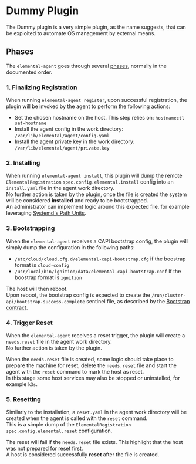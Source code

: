# Dummy Plugin

The Dummy plugin is a very simple plugin, as the name suggests, that can be exploited to automate OS management by external means.  

## Phases

The `elemental-agent` goes through several [phases](../../doc/HOST_PHASES.md), normally in the documented order.  

### 1. Finalizing Registration

When running `elemental-agent register`, upon successful registration, the plugin will be invoked by the agent to perform the following actions:

- Set the chosen hostname on the host. This step relies on: `hostnamectl set-hostname`
- Install the agent config in the work directory: `/var/lib/elemental/agent/config.yaml`
- Install the agent private key in the work directory: `/var/lib/elemental/agent/private.key`

### 2. Installing

When running `elemental-agent install`, this plugin will dump the remote `ElementalRegistration` `spec.config.elemental.install` config into an `install.yaml` file in the agent work directory.  
No further action is taken by the plugin, once the file is created the system will be considered **installed** and ready to be bootstrapped.  
An administrator can implement logic around this expected file, for example leveraging [Systemd's Path Units](https://www.freedesktop.org/software/systemd/man/latest/systemd.path.html).  

### 3. Bootstrapping

When the `elemental-agent` receives a CAPI bootstrap config, the plugin will simply dump the configuration in the following paths:

- `/etc/cloud/cloud.cfg.d/elemental-capi-bootstrap.cfg` if the boostrap format is `cloud-config`
- `/usr/local/bin/ignition/data/elemental-capi-bootstrap.conf` if the boostrap format is `ignition`

The host will then reboot.  
Upon reboot, the bootstrap config is expected to create the `/run/cluster-api/bootstrap-success.complete` sentinel file, as described by the [Bootstrap contract](https://cluster-api.sigs.k8s.io/developer/providers/bootstrap#sentinel-file).  

### 4. Trigger Reset

When the `elemental-agent` receives a reset trigger, the plugin will create a `needs.reset` file in the agent work directory.  
No further action is taken by the plugin.

When the `needs.reset` file is created, some logic should take place to prepare the machine for reset, delete the `needs.reset` file and start the agent with the `reset` command to mark the host as reset.  
In this stage some host services may also be stopped or uninstalled, for example `k3s`.  

### 5. Resetting

Similarly to the installation, a `reset.yaml` in the agent work directory will be created when the agent is called with the `reset` command.  
This is a simple dump of the `ElementalRegistration` `spec.config.elemental.reset` configuration.

The reset will fail if the `needs.reset` file exists. This highlight that the host was not prepared for reset first.  
A host is considered successfully **reset** after the file is created.  
